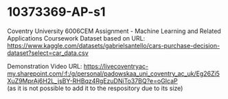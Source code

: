 # 10373369-AP-s1
Coventry University 6006CEM Assignment - Machine Learning and Related Applications Coursework
Dataset based on URL: https://www.kaggle.com/datasets/gabrielsantello/cars-purchase-decision-dataset?select=car_data.csv

Demonstration Video URL: https://livecoventryac-my.sharepoint.com/:f:/g/personal/padowskaa_uni_coventry_ac_uk/Eg26Zi5XuZ9MprAj6H2L_jsBY-RHBqz4RgEzuDNiTo37BQ?e=oGIcaP     
(as it is not possible to add it to the respository due to its size)
